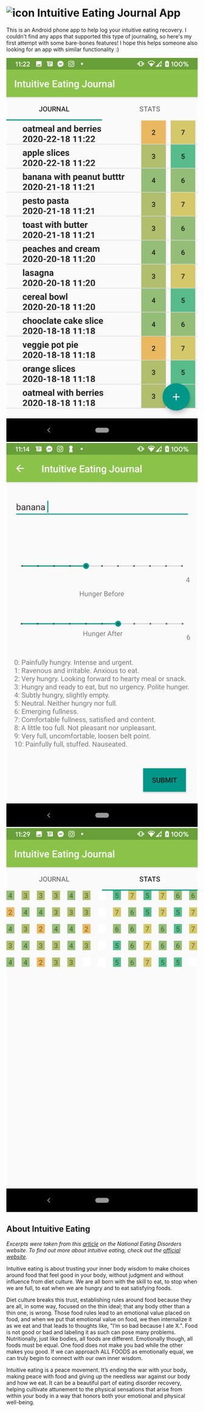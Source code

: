 # ![icon](app/src/main/res/mimap-mdpi/ic_launcher_round.png) Intuitive Eating Journal App

This is an Android phone app to help log your intuitive eating recovery. I couldn't find any apps that supported this type of journaling, so here's my first attempt with some bare-bones features! I hope this helps someone also looking for an app with similar functionality :)

![journal view](demo/journal.png)
![add entry view](demo/entry.png)
![stats view](demo/stats.png)


## About Intuitive Eating

*Excerpts were taken from this [article](https://www.nationaleatingdisorders.org/blog/what-does-intuitive-eating-mean) on the National Eating Disorders website. To find out more about intuitive eating, check out the [official website](https://www.intuitiveeating.org/).*

Intuitive eating is about trusting your inner body wisdom to make choices around food that feel good in your body, without judgment and without influence from diet culture. We are all born with the skill to eat, to stop when we are full, to eat when we are hungry and to eat satisfying foods. 

Diet culture breaks this trust, establishing rules around food because they are all, in some way, focused on the thin ideal; that any body other than a thin one, is wrong.  Those food rules lead to an emotional value placed on food, and when we put that emotional value on food, we then internalize it as we eat and that leads to thoughts like, "I’m so bad because I ate X.". Food is not good or bad and labeling it as such can pose many problems. Nutritionally, just like bodies, all foods are different. Emotionally though, all foods must be equal. One food does not make you bad while the other makes you good. If we can approach ALL FOODS as emotionally equal, we can truly begin to connect with our own inner wisdom. 

Intuitive eating is a peace movement. It’s ending the war with your body, making peace with food and giving up the needless war against our body and how we eat. It can be a beautiful part of eating disorder recovery, helping cultivate attunement to the physical sensations that arise from within your body in a way that honors both your emotional and physical well-being.